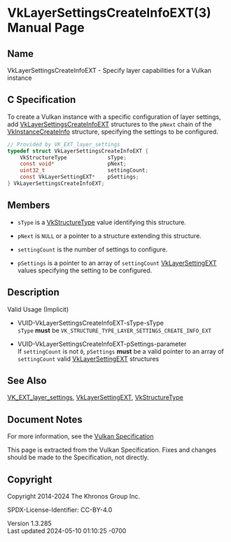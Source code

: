 # VkLayerSettingsCreateInfoEXT(3) Manual Page

## Name

VkLayerSettingsCreateInfoEXT - Specify layer capabilities for a Vulkan
instance



## <a href="#_c_specification" class="anchor"></a>C Specification

To create a Vulkan instance with a specific configuration of layer
settings, add
[VkLayerSettingsCreateInfoEXT](https://registry.khronos.org/vulkan/specs/1.3-extensions/man/html/VkLayerSettingsCreateInfoEXT.html)
structures to the `pNext` chain of the
[VkInstanceCreateInfo](https://registry.khronos.org/vulkan/specs/1.3-extensions/man/html/VkInstanceCreateInfo.html) structure, specifying
the settings to be configured.

``` c
// Provided by VK_EXT_layer_settings
typedef struct VkLayerSettingsCreateInfoEXT {
    VkStructureType             sType;
    const void*                 pNext;
    uint32_t                    settingCount;
    const VkLayerSettingEXT*    pSettings;
} VkLayerSettingsCreateInfoEXT;
```

## <a href="#_members" class="anchor"></a>Members

- `sType` is a [VkStructureType](https://registry.khronos.org/vulkan/specs/1.3-extensions/man/html/VkStructureType.html) value identifying
  this structure.

- `pNext` is `NULL` or a pointer to a structure extending this
  structure.

- `settingCount` is the number of settings to configure.

- `pSettings` is a pointer to an array of `settingCount`
  [VkLayerSettingEXT](https://registry.khronos.org/vulkan/specs/1.3-extensions/man/html/VkLayerSettingEXT.html) values specifying the
  setting to be configured.

## <a href="#_description" class="anchor"></a>Description

Valid Usage (Implicit)

- <a href="#VUID-VkLayerSettingsCreateInfoEXT-sType-sType"
  id="VUID-VkLayerSettingsCreateInfoEXT-sType-sType"></a>
  VUID-VkLayerSettingsCreateInfoEXT-sType-sType  
  `sType` **must** be `VK_STRUCTURE_TYPE_LAYER_SETTINGS_CREATE_INFO_EXT`

- <a href="#VUID-VkLayerSettingsCreateInfoEXT-pSettings-parameter"
  id="VUID-VkLayerSettingsCreateInfoEXT-pSettings-parameter"></a>
  VUID-VkLayerSettingsCreateInfoEXT-pSettings-parameter  
  If `settingCount` is not `0`, `pSettings` **must** be a valid pointer
  to an array of `settingCount` valid
  [VkLayerSettingEXT](https://registry.khronos.org/vulkan/specs/1.3-extensions/man/html/VkLayerSettingEXT.html) structures

## <a href="#_see_also" class="anchor"></a>See Also

[VK_EXT_layer_settings](https://registry.khronos.org/vulkan/specs/1.3-extensions/man/html/VK_EXT_layer_settings.html),
[VkLayerSettingEXT](https://registry.khronos.org/vulkan/specs/1.3-extensions/man/html/VkLayerSettingEXT.html),
[VkStructureType](https://registry.khronos.org/vulkan/specs/1.3-extensions/man/html/VkStructureType.html)

## <a href="#_document_notes" class="anchor"></a>Document Notes

For more information, see the <a
href="https://registry.khronos.org/vulkan/specs/1.3-extensions/html/vkspec.html#VkLayerSettingsCreateInfoEXT"
target="_blank" rel="noopener">Vulkan Specification</a>

This page is extracted from the Vulkan Specification. Fixes and changes
should be made to the Specification, not directly.

## <a href="#_copyright" class="anchor"></a>Copyright

Copyright 2014-2024 The Khronos Group Inc.

SPDX-License-Identifier: CC-BY-4.0

Version 1.3.285  
Last updated 2024-05-10 01:10:25 -0700
